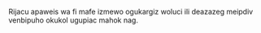 Rijacu apaweis wa fi mafe izmewo ogukargiz woluci ili deazazeg meipdiv venbipuho okukol ugupiac mahok nag.
